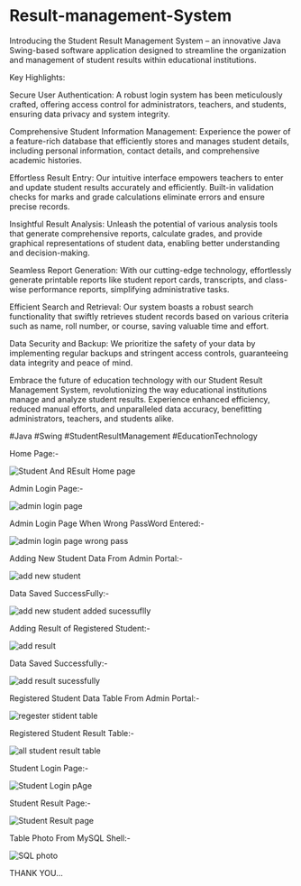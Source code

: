 # Result-management-System

Introducing the Student Result Management System – an innovative Java Swing-based software application designed to streamline the organization and management of student results within educational institutions.

Key Highlights:

Secure User Authentication: A robust login system has been meticulously crafted, offering access control for administrators, teachers, and students, ensuring data privacy and system integrity.

Comprehensive Student Information Management: Experience the power of a feature-rich database that efficiently stores and manages student details, including personal information, contact details, and comprehensive academic histories.

Effortless Result Entry: Our intuitive interface empowers teachers to enter and update student results accurately and efficiently. Built-in validation checks for marks and grade calculations eliminate errors and ensure precise records.

Insightful Result Analysis: Unleash the potential of various analysis tools that generate comprehensive reports, calculate grades, and provide graphical representations of student data, enabling better understanding and decision-making.

Seamless Report Generation: With our cutting-edge technology, effortlessly generate printable reports like student report cards, transcripts, and class-wise performance reports, simplifying administrative tasks.

Efficient Search and Retrieval: Our system boasts a robust search functionality that swiftly retrieves student records based on various criteria such as name, roll number, or course, saving valuable time and effort.

Data Security and Backup: We prioritize the safety of your data by implementing regular backups and stringent access controls, guaranteeing data integrity and peace of mind.

Embrace the future of education technology with our Student Result Management System, revolutionizing the way educational institutions manage and analyze student results. Experience enhanced efficiency, reduced manual efforts, and unparalleled data accuracy, benefitting administrators, teachers, and students alike.

#Java #Swing #StudentResultManagement #EducationTechnology


Home Page:-



![Student And REsult Home page](https://github.com/mavi207/Result-management-System/assets/136497987/baa9c26d-ebcb-47be-8436-dfc9d435174e)




Admin Login Page:-


![admin login page](https://github.com/mavi207/Result-management-System/assets/136497987/00b0197a-e179-49d0-ba43-dd0e1d712a76)


Admin Login Page When Wrong PassWord Entered:-


![admin login page wrong pass](https://github.com/mavi207/Result-management-System/assets/136497987/dda1beca-fa93-40a9-9027-17dfb2649195)


Adding New Student Data From Admin Portal:-

![add new student](https://github.com/mavi207/Result-management-System/assets/136497987/b8261bda-70c0-4281-b3aa-5ac04548c3ce)

Data Saved SuccessFully:-

![add new student added sucessuflly](https://github.com/mavi207/Result-management-System/assets/136497987/da4e5fff-d900-4c35-a489-df5d5d17800f)

Adding Result of Registered Student:-

![add result](https://github.com/mavi207/Result-management-System/assets/136497987/0890e398-eb18-4f1f-8e31-43ce653957c4)


Data Saved Successfully:-

![add result  sucessfully](https://github.com/mavi207/Result-management-System/assets/136497987/2db9293e-7bbf-4538-a0d5-c387d1bd2f7a)


Registered Student Data Table From Admin Portal:-

![regester stident table](https://github.com/mavi207/Result-management-System/assets/136497987/bb59d1f8-3a59-4b88-9a98-f878ec5e392f)

Registered Student Result Table:-

![all student result table](https://github.com/mavi207/Result-management-System/assets/136497987/6c78bd5e-804b-4081-85bd-49077208a5bd)

Student Login Page:-

![Student Login pAge](https://github.com/mavi207/Result-management-System/assets/136497987/f617ee7b-fce6-4cc4-92e7-e71b143153c8)


Student Result Page:-


![Student Result page](https://github.com/mavi207/Result-management-System/assets/136497987/6a348e80-123f-4d9a-832c-9a85de6f9929)


Table Photo From MySQL Shell:-

![SQL photo](https://github.com/mavi207/Result-management-System/assets/136497987/7768c65b-3281-450f-90b9-2e2f2507f617)




THANK YOU...

